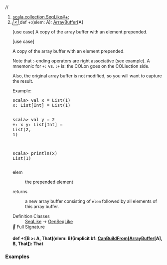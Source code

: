 //
<ol>
<li><a href="https://www.scala-lang.org/api/2.12.3/scala/collection/mutable/ArrayBuffer.html#+:(elem:A):scala.collection.mutable.ArrayBuffer[A]">scala.collection.SeqLike#+:</a></li>
<li name="scala.collection.SeqLike#+:" visbl="pub" class="indented0 " data-isabs="false" fullcomment="yes" group="Ungrouped"> <a id="+:(elem:A):scala.collection.mutable.ArrayBuffer[A]"></a><a id="+:(A):ArrayBuffer[A]"></a> <span class="permalink"> <a href="../../../scala/collection/mutable/ArrayBuffer.html#+:(elem:A):scala.collection.mutable.ArrayBuffer[A]" title="Permalink"> <i class="material-icons"></i> </a> </span> <span class="modifier_kind"> <span class="modifier"></span> <span class="kind">def</span> </span> <span class="symbol"> <span title="gt4s: $plus$colon" class="name">+:</span><span class="params">(<span name="elem">elem: <span class="extype" name="scala.collection.GenSeqLike.A">A</span></span>)</span><span class="result">: <a href="" class="extype" name="scala.collection.mutable.ArrayBuffer">ArrayBuffer</a>[<span class="extype" name="scala.collection.GenSeqLike.A">A</span>]</span> </span> <p class="shortcomment cmt">[use case] A copy of the array buffer with an element prepended.</p>
 <div class="fullcomment">
  [use case] 
  <div class="comment cmt">
   <p> A copy of the array buffer with an element prepended.</p>
   <p> Note that :-ending operators are right associative (see example). A mnemonic for <code>+:</code> vs. <code>:+</code> is: the COLon goes on the COLlection side.</p>
   <p> Also, the original array buffer is not modified, so you will want to capture the result.</p>
   <p> Example:</p>
   <pre>scala&gt; <span class="kw">val</span> x = <span class="std">List</span>(<span class="num">1</span>)
x: <span class="std">List</span>[<span class="std">Int</span>] = <span class="std">List</span>(<span class="num">1</span>)

scala&gt; <span class="kw">val</span> y = <span class="num">2</span> +: x
y: <span class="std">List</span>[<span class="std">Int</span>] = <span class="std">List</span>(<span class="num">2</span>, <span class="num">1</span>)

scala&gt; println(x)
<span class="std">List</span>(<span class="num">1</span>)</pre>
  </div>
  <dl class="paramcmts block">
   <dt class="param">
    elem
   </dt>
   <dd class="cmt">
    <p>the prepended element</p>
   </dd>
   <dt>
    returns
   </dt>
   <dd class="cmt">
    <p>a new array buffer consisting of <code>elem</code> followed by all elements of this array buffer.</p>
   </dd>
  </dl>
  <dl class="attributes block"> 
   <dt>
    Definition Classes
   </dt>
   <dd>
    <a href="../SeqLike.html" class="extype" name="scala.collection.SeqLike">SeqLike</a> → 
    <a href="../GenSeqLike.html" class="extype" name="scala.collection.GenSeqLike">GenSeqLike</a>
   </dd>
   <div class="full-signature-block toggleContainer"> 
    <span class="toggle"> <i class="material-icons"></i> Full Signature </span> 
    <div class="hiddenContent full-signature-usecase">
     <h4 id="signature" class="signature"> <span class="modifier_kind"> <span class="modifier"></span> <span class="kind">def</span> </span> <span class="symbol"> <span title="gt4s: $plus$colon" class="name">+:</span><span class="tparams">[<span name="B">B &gt;: <span class="extype" name="scala.collection.mutable.ArrayBuffer.A">A</span></span>, <span name="That">That</span>]</span><span class="params">(<span name="elem">elem: <span class="extype" name="scala.collection.SeqLike.+:.B">B</span></span>)</span><span class="params">(<span class="implicit">implicit </span><span name="bf">bf: <a href="../generic/CanBuildFrom.html" class="extype" name="scala.collection.generic.CanBuildFrom">CanBuildFrom</a>[<a href="" class="extype" name="scala.collection.mutable.ArrayBuffer">ArrayBuffer</a>[<span class="extype" name="scala.collection.mutable.ArrayBuffer.A">A</span>], <span class="extype" name="scala.collection.SeqLike.+:.B">B</span>, <span class="extype" name="scala.collection.SeqLike.+:.That">That</span>]</span>)</span><span class="result">: <span class="extype" name="scala.collection.SeqLike.+:.That">That</span></span> </span> </h4>
    </div> 
   </div>
  </dl>
 </div> </li>
        </ol>


### Examples




